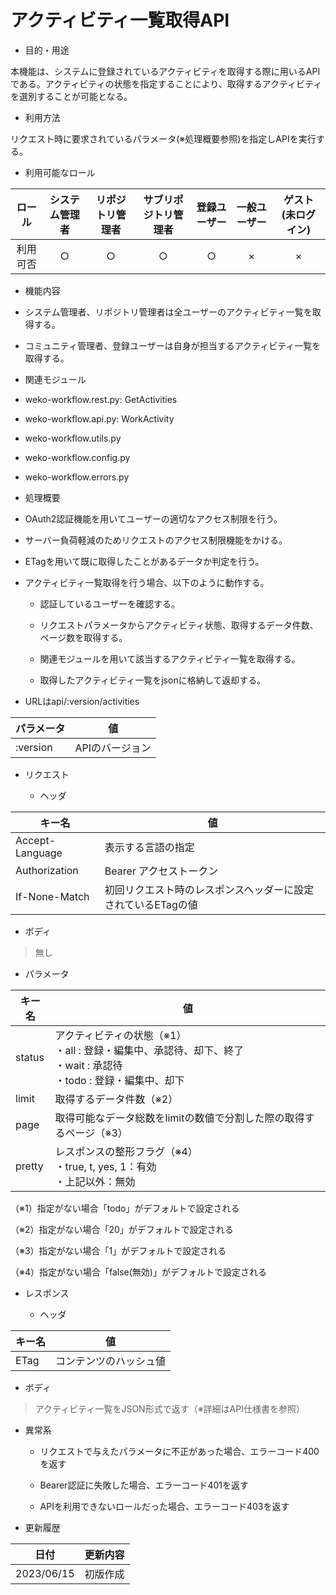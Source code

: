 # アクティビティ一覧取得API

-   目的・用途

本機能は、システムに登録されているアクティビティを取得する際に用いるAPIである。アクティビティの状態を指定することにより、取得するアクティビティを選別することが可能となる。

-   利用方法

リクエスト時に要求されているパラメータ(※処理概要参照)を指定しAPIを実行する。

-   利用可能なロール

| ロール             | システム管理者 | リポジトリ管理者 | サブリポジトリ管理者 | 登録ユーザー | 一般ユーザー | ゲスト(未ログイン) |
|:------------------:|:-------------:|:---------------:|:-------------------:|:-----------:|:-----------:|:----------------:|
| 利用可否           | ○             | ○               | ○                  | ○            | ×           | ×                |

-   機能内容

-   システム管理者、リポジトリ管理者は全ユーザーのアクティビティ一覧を取得する。

-   コミュニティ管理者、登録ユーザーは自身が担当するアクティビティ一覧を取得する。

-   関連モジュール

-   weko-workflow.rest.py: GetActivities

-   weko-workflow.api.py: WorkActivity

-   weko-workflow.utils.py

-   weko-workflow.config.py

-   weko-workflow.errors.py

-   処理概要

-   OAuth2認証機能を用いてユーザーの適切なアクセス制限を行う。

-   サーバー負荷軽減のためリクエストのアクセス制限機能をかける。

-   ETagを用いて既に取得したことがあるデータか判定を行う。

-   アクティビティ一覧取得を行う場合、以下のように動作する。

    -   認証しているユーザーを確認する。

    -   リクエストパラメータからアクティビティ状態、取得するデータ件数、ページ数を取得する。

    -   関連モジュールを用いて該当するアクティビティ一覧を取得する。

    -   取得したアクティビティ一覧をjsonに格納して返却する。

-   URLはapi/:version/activities

  | パラメータ | 値           |
  |------------|--------------|
  | :version   | APIのバージョン |

-   リクエスト

    -   ヘッダ

  | キー名            | 値                                                    |
  |-------------------|-------------------------------------------------------|
  | Accept-Language   | 表示する言語の指定                                    |
  | Authorization     | Bearer アクセストークン                               |
  | If-None-Match     | 初回リクエスト時のレスポンスヘッダーに設定されているETagの値 |
-   ボディ

> 無し

-   パラメータ

| キー名   | 値 |
|--------|--------------------------------------------------|
| status | アクティビティの状態（※1）<br>・all : 登録・編集中、承認待、却下、終了<br>・wait : 承認待<br>・todo : 登録・編集中、却下 |
| limit  | 取得するデータ件数（※2） |
| page   | 取得可能なデータ総数をlimitの数値で分割した際の取得するページ（※3） |
| pretty | レスポンスの整形フラグ（※4）<br>・true, t, yes, 1：有効<br>・上記以外：無効 |

（※1）指定がない場合「todo」がデフォルトで設定される

（※2）指定がない場合「20」がデフォルトで設定される

（※3）指定がない場合「1」がデフォルトで設定される

（※4）指定がない場合「false(無効)」がデフォルトで設定される

-   レスポンス

    -   ヘッダ

  | キー名 | 値             |
  |--------|----------------|
  | ETag   | コンテンツのハッシュ値 |
-   ボディ

> アクティビティ一覧をJSON形式で返す（※詳細はAPI仕様書を参照）

-   異常系

    -   リクエストで与えたパラメータに不正があった場合、エラーコード400を返す

    -   Bearer認証に失敗した場合、エラーコード401を返す

    -   APIを利用できないロールだった場合、エラーコード403を返す

-   更新履歴

| 日付      | 更新内容 |
|----------|----------|
|2023/06/15|初版作成   |
